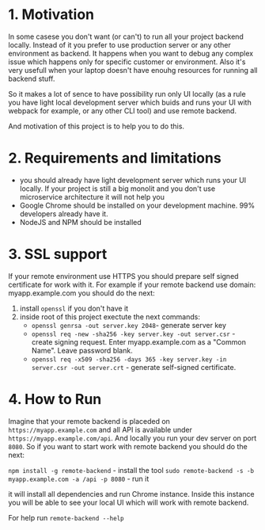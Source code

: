# 1. Motivation

In some casese you don't want (or can't) to run all your project backend locally. Instead of it you prefer to use production server or any other environment as backend. It happens when you want to debug any complex issue which happens only for specific customer or environment. Also it's very usefull when your laptop doesn't have enouhg resources for running all backend stuff.

So it makes a lot of sence to have possibility run only UI locally (as a rule you have light local development server which buids and runs your UI with webpack for example, or any other CLI tool) and use remote backend.

And motivation of this project is to help you to do this.

# 2. Requirements and limitations

- you should already have light development server which runs your UI locally. If your project is still a big monolit and you don't use microservice architecture it will not help you
- Google Chrome should be installed on your development machine. 99% developers already have it.
- NodeJS and NPM should be installed

# 3. SSL support

If your remote environment use HTTPS you should prepare self signed certificate for work with it. For example if your remote backend use domain: myapp.example.com you should do the next:

1) install `openssl` if you don't have it
2) inside root of this project exectute the next commands:
   - `openssl genrsa -out server.key 2048`- generate server key
   - `openssl req -new -sha256 -key server.key -out server.csr` - create signing request. Enter myapp.example.com as a "Common Name". Leave password blank.
   - `openssl req -x509 -sha256 -days 365 -key server.key -in server.csr -out server.crt` - generate self-signed certificate.

# 4. How to Run

Imagine that your remote backend is placeded on `https://myapp.example.com` and all API is available under `https://myapp.example.com/api`. And locally you run your dev server on port `8080`. So if you want to start work with remote backend you should do the next:

`npm install -g remote-backend` - install the tool
`sudo remote-backend -s -b myapp.example.com -a /api -p 8080` - run it

it will install all dependencies and run Chrome instance. Inside this instance you will be able to see your local UI which will work with remote backend.

For help run `remote-backend --help`
